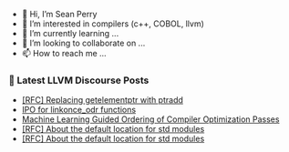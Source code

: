 - 👋 Hi, I’m Sean Perry
- 👀 I’m interested in compilers (c++, COBOL, llvm)
- 🌱 I’m currently learning ...
- 💞️ I’m looking to collaborate on ...
- 📫 How to reach me ...

<!---
s66perry/s66perry is a ✨ special ✨ repository because its `README.md` (this file) appears on your GitHub profile.
You can click the Preview link to take a look at your changes.
--->
### 📕 Latest LLVM Discourse Posts

<!-- DISCOURSE-LLVM:START -->
- [[RFC] Replacing getelementptr with ptradd](https://discourse.llvm.org/t/rfc-replacing-getelementptr-with-ptradd/68699?page=2#post_21)
- [IPO for linkonce_odr functions](https://discourse.llvm.org/t/ipo-for-linkonce-odr-functions/69404#post_13)
- [Machine Learning Guided Ordering of Compiler Optimization Passes](https://discourse.llvm.org/t/machine-learning-guided-ordering-of-compiler-optimization-passes/60415?page=3#post_56)
- [[RFC] About the default location for std modules](https://discourse.llvm.org/t/rfc-about-the-default-location-for-std-modules/69191?page=3#post_43)
- [[RFC] About the default location for std modules](https://discourse.llvm.org/t/rfc-about-the-default-location-for-std-modules/69191?page=3#post_42)
<!-- DISCOURSE-LLVM:END -->
